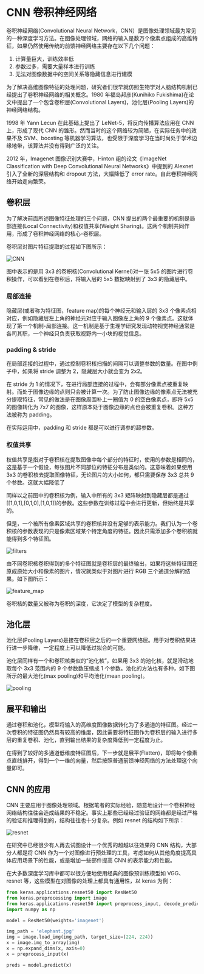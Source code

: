 # CNN 卷积神经网络

卷积神经网络(Convolutional Neural Network，CNN）是图像处理领域最为常见的一种深度学习方法。在图像处理领域，网络的输入是数万个像素点组成的高维特征，如果仍然使用传统的前馈神经网络主要存在以下几个问题：

1. 计算量巨大，训练效率低
2. 参数过多，需要大量样本进行训练
3. 无法对图像数据中的空间关系等隐藏信息进行建模

为了解决高维图像特征的处理问题，研究者们很早就仿照生物学对人脑结构机制已经提出了卷积神经网络的相关概念。1980 年福岛邦彦(Kunihiko Fukishima)在论文中提出了一个包含卷积层(Convolutional Layers)，池化层(Pooling Layers)的神经网络结构。

1998 年 Yann Lecun 在此基础上提出了 LeNet-5，将反向传播算法应用在 CNN 上，形成了现代 CNN 的雏形。然而当时的这个网络较为简陋，在实际任务中的效果不及 SVM、boosting 等机器学习算法，也受限于深度学习在当时尚处于学术边缘地带，该算法并没有得到广泛的关注。

2012 年，Imagenet 图像识别大赛中，Hinton 组的论文《ImageNet Classification with Deep Convolutional Neural Networks》中提到的 Alexnet 引入了全新的深层结构和 dropout 方法，大幅降低了 error rate。自此卷积神经网络开始走向繁荣。

## 卷积层

为了解决前面所述图像特征处理的三个问题，CNN 提出的两个最重要的机制是局部连接(Local Connectivity)和权值共享(Weight Sharing)。这两个机制共同作用，形成了卷积神经网络的核心-卷积层。

卷积层对图片特征提取的过程如下图所示：

![CNN](./images/cnn.gif)

图中表示的是用 3x3 的卷积核(Convolutional Kernel)对一张 5x5 的图片进行卷积操作，可以看到在卷积后，将输入层的 5x5 数据映射到了 3x3 的隐藏层中。

### 局部连接

隐藏层(或者称为特征图，feature map)的每个神经元和输入层的 3x3 个像素点相对应，例如隐藏层左上角的神经元对应于输入图像左上角的 9 个像素点。这就体现了第一个机制-局部连接。这一机制是基于生理学研究发现动物视觉神经通常是各司其职，一个神经只负责获取视野内一小块的视觉信息。

### padding & stride

在局部连接的过程中，通过控制卷积核扫描的间隔可以调整参数的数量。在图中例子中，如果将 stride 调整为 2，隐藏层大小就会变为 2x2。

在 stride 为 1 的情况下，在进行局部连接的过程中，会有部分像素点被重复映射。而处于图像边缘的点则只会被计算一次。为了防止图像边缘的像素点无法被充分提取特征，常见的做法是在图像周围补上一圈值为 0 的空白像素点，即将 5x5 的图像转化为 7x7 的图像，这样原本处于图像边缘的点也会被重复卷积。这种方法被称为 padding。

在实际运用中，padding 和 stride 都是可以进行调参的超参数。

### 权值共享

权值共享是指对于卷积核在提取图像中每个部分的特征时，使用的参数是相同的，这是基于一个假设，每张图片不同部位的特征分布是类似的。这意味着如果使用 3x3 的卷积核去提取图像特征，无论图片的大小如何，都只需要保存 3x3 总共 9 个参数。这就大幅降低了

同样以之前图中的卷积核为例，输入中所有的 3x3 矩阵映射到隐藏层都是通过[[1,0,1],[0,1,0],[1,0,1]]的参数。这些参数在训练过程中会进行更新，但始终是共享的。

但是，一个被所有像素区域共享的卷积核并没有足够的表示能力。我们认为一个卷积核的参数表现的只是像素区域某个特定角度的特征。因此只需添加多个卷积核就能得到多个特征图。

![filters](./images/filters.jpg)

由不同卷积核卷积得到的多个特征图就是卷积层的最终输出，如果将这些特征图还原成原始大小和像素的图片，情况就类似于对图片进行 RGB 三个通道分解的结果。如下图所示：

![feature_map](./images/feature_map.png)

卷积核的数量又被称为卷积的深度，它决定了模型的复杂程度。

## 池化层

池化层(Pooling Layers)是接在卷积层之后的一个重要网络层。用于对卷积结果进行进一步降维，一定程度上可以降低过拟合的可能。

池化层同样有一个和卷积核类似的“池化核”，如果用 3x3 的池化核，就是滑动地取每个 3x3 范围内的 9 个参数数压缩成 1 个参数。池化的方法也有多种，如下图所示的最大池化(max pooling)和平均池化(mean pooling)。

![pooling](./images/pooling.png)

## 展平和输出

通过卷积和池化，模型将输入的高维度图像数据转化为了多通道的特征图。经过一次卷积的特征图仍然具有较高的维度，因此需要将特征图作为卷积层的输入进行多层的重复卷积、池化，直到输出结果的复杂度降低到一定程度为止。

在得到了较好的多通道低维度特征图后，下一步就是展平(Flatten)，即将每个像素点直线排开，得到一个一维的向量，然后按照普通前馈神经网络的方法处理这个向量即可。

## CNN 的应用

CNN 主要应用于图像处理领域。根据笔者的实际经验，随意地设计一个卷积神经网络结构往往会造成结果的不稳定。事实上那些已经经过验证的网络都是经过严格的验证和推理得到的，结构往往也十分复杂。例如 resnet 的结构如下所示：

![resnet](./images/resnet.png)

在研究中已经很少有人再去试图设计一个优秀的超越以往效果的 CNN 结构，大部分人都是将 CNN 作为一个对图像进行预处理的工具，考虑如何从其他角度提高具体应用场景下的性能，或是增加一些部件提高 CNN 的表示能力和性能。

在大多数深度学习库中都可以很方便地使用经典的图像预训练模型如 VGG、resnet 等，这些模型在对图像的处理上都具有通用性，以 keras 为例：

```python
from keras.applications.resnet50 import ResNet50
from keras.preprocessing import image
from keras.applications.resnet50 import preprocess_input, decode_predictions
import numpy as np

model = ResNet50(weights='imagenet')

img_path = 'elephant.jpg'
img = image.load_img(img_path, target_size=(224, 224))
x = image.img_to_array(img)
x = np.expand_dims(x, axis=0)
x = preprocess_input(x)

preds = model.predict(x)
```
